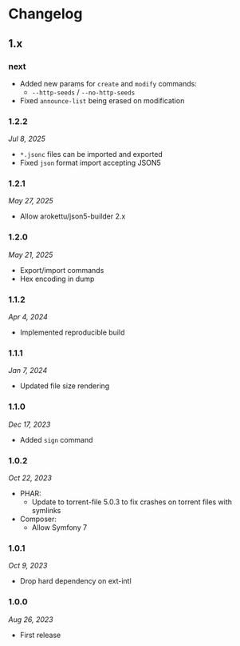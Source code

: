 # Changelog

## 1.x

### next

* Added new params for `create` and `modify` commands:
  * `--http-seeds` / `--no-http-seeds`
* Fixed `announce-list` being erased on modification

### 1.2.2

*Jul 8, 2025*

* `*.jsonc` files can be imported and exported
* Fixed `json` format import accepting JSON5

### 1.2.1

*May 27, 2025*

* Allow arokettu/json5-builder 2.x

### 1.2.0

*May 21, 2025*

* Export/import commands
* Hex encoding in dump

### 1.1.2

*Apr 4, 2024*

* Implemented reproducible build

### 1.1.1

*Jan 7, 2024*

* Updated file size rendering

### 1.1.0

*Dec 17, 2023*

* Added ``sign`` command

### 1.0.2

*Oct 22, 2023*

* PHAR:
  * Update to torrent-file 5.0.3 to fix crashes on torrent files with symlinks
* Composer:
  * Allow Symfony 7

### 1.0.1

*Oct 9, 2023*

* Drop hard dependency on ext-intl

### 1.0.0

*Aug 26, 2023*

* First release
